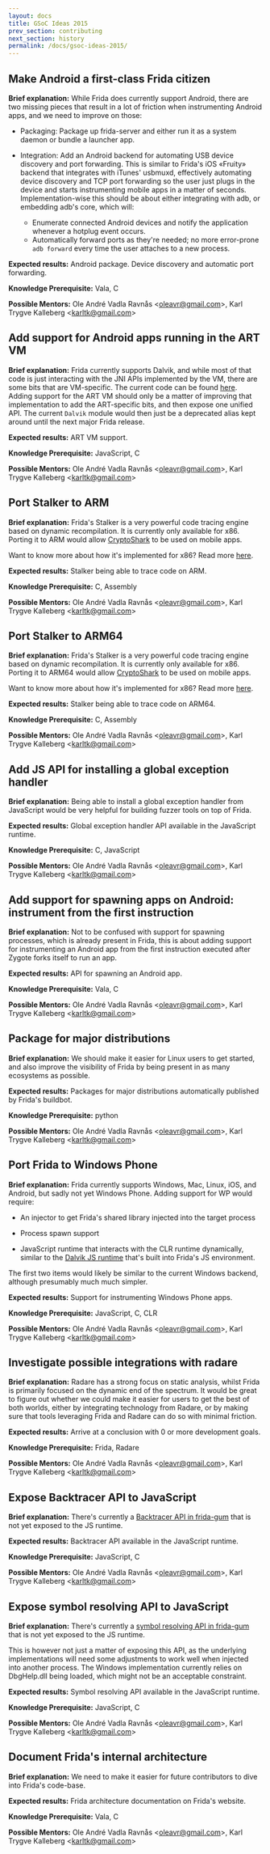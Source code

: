 ```yaml
---
layout: docs
title: GSoC Ideas 2015
prev_section: contributing
next_section: history
permalink: /docs/gsoc-ideas-2015/
---
```


## Make Android a first-class Frida citizen

**Brief explanation:** While Frida does currently support Android, there
are two missing pieces that result in a lot of friction when instrumenting
Android apps, and we need to improve on those:

- Packaging: Package up frida-server and either run it as a system
daemon or bundle a launcher app.

- Integration: Add an Android backend for automating USB device discovery
and port forwarding. This is similar to Frida's iOS «Fruity» backend that
integrates with iTunes' usbmuxd, effectively automating device discovery
and TCP port forwarding so the user just plugs in the device and starts
instrumenting mobile apps in a matter of seconds.
Implementation-wise this should be about either integrating with adb, or
embedding adb's core, which will:
  - Enumerate connected Android devices and notify the application
  whenever a hotplug event occurs.
  - Automatically forward ports as they're needed; no more error-prone
  `adb forward` every time the user attaches to a new process.

**Expected results:** Android package. Device discovery and automatic port
forwarding.

**Knowledge Prerequisite:** Vala, C

**Possible Mentors:** Ole André Vadla Ravnås &lt;[oleavr@gmail.com](mailto:oleavr@gmail.com)&gt;, Karl Trygve Kalleberg &lt;[karltk@gmail.com](mailto:karltk@gmail.com)&gt;


## Add support for Android apps running in the ART VM

**Brief explanation:** Frida currently supports Dalvik, and while most of
that code is just interacting with the JNI APIs implemented by the VM, there
are some bits that are VM-specific. The current code can be found [here](https://github.com/frida/frida-gum/blob/42b69917976f43ba3ec4297046b319970dc037dd/gum/gumscript-runtime-dalvik.js).
Adding support for the ART VM should only be a matter of improving
that implementation to add the ART-specific bits, and then expose one
unified API. The current `Dalvik` module would then just be a
deprecated alias kept around until the next major Frida release.

**Expected results:** ART VM support.

**Knowledge Prerequisite:** JavaScript, C

**Possible Mentors:** Ole André Vadla Ravnås &lt;[oleavr@gmail.com](mailto:oleavr@gmail.com)&gt;, Karl Trygve Kalleberg &lt;[karltk@gmail.com](mailto:karltk@gmail.com)&gt;


## Port Stalker to ARM

**Brief explanation:** Frida's Stalker is a very powerful code tracing engine
based on dynamic recompilation. It is currently only available for x86. Porting
it to ARM would allow [CryptoShark](https://github.com/frida/cryptoshark) to be
used on mobile apps.

Want to know more about how it's implemented for x86? Read more [here](https://medium.com/@oleavr/anatomy-of-a-code-tracer-b081aadb0df8).

**Expected results:** Stalker being able to trace code on ARM.

**Knowledge Prerequisite:** C, Assembly

**Possible Mentors:** Ole André Vadla Ravnås &lt;[oleavr@gmail.com](mailto:oleavr@gmail.com)&gt;, Karl Trygve Kalleberg &lt;[karltk@gmail.com](mailto:karltk@gmail.com)&gt;


## Port Stalker to ARM64

**Brief explanation:** Frida's Stalker is a very powerful code tracing engine
based on dynamic recompilation. It is currently only available for x86. Porting
it to ARM64 would allow [CryptoShark](https://github.com/frida/cryptoshark) to
be used on mobile apps.

Want to know more about how it's implemented for x86? Read more [here](https://medium.com/@oleavr/anatomy-of-a-code-tracer-b081aadb0df8).

**Expected results:** Stalker being able to trace code on ARM64.

**Knowledge Prerequisite:** C, Assembly

**Possible Mentors:** Ole André Vadla Ravnås &lt;[oleavr@gmail.com](mailto:oleavr@gmail.com)&gt;, Karl Trygve Kalleberg &lt;[karltk@gmail.com](mailto:karltk@gmail.com)&gt;


## Add JS API for installing a global exception handler

**Brief explanation:** Being able to install a global exception handler from
JavaScript would be very helpful for building fuzzer tools on top of Frida.

**Expected results:** Global exception handler API available in the JavaScript runtime.

**Knowledge Prerequisite:** C, JavaScript

**Possible Mentors:** Ole André Vadla Ravnås &lt;[oleavr@gmail.com](mailto:oleavr@gmail.com)&gt;, Karl Trygve Kalleberg &lt;[karltk@gmail.com](mailto:karltk@gmail.com)&gt;


## Add support for spawning apps on Android: instrument from the first instruction

**Brief explanation:** Not to be confused with support for spawning processes,
which is already present in Frida, this is about adding support for
instrumenting an Android app from the first instruction executed after Zygote
forks itself to run an app.

**Expected results:** API for spawning an Android app.

**Knowledge Prerequisite:** Vala, C

**Possible Mentors:** Ole André Vadla Ravnås &lt;[oleavr@gmail.com](mailto:oleavr@gmail.com)&gt;, Karl Trygve Kalleberg &lt;[karltk@gmail.com](mailto:karltk@gmail.com)&gt;


## Package for major distributions

**Brief explanation:** We should make it easier for Linux users to get started,
and also improve the visibility of Frida by being present in as many ecosystems
as possible.

**Expected results:** Packages for major distributions automatically published
by Frida's buildbot.

**Knowledge Prerequisite:** python

**Possible Mentors:** Ole André Vadla Ravnås &lt;[oleavr@gmail.com](mailto:oleavr@gmail.com)&gt;, Karl Trygve Kalleberg &lt;[karltk@gmail.com](mailto:karltk@gmail.com)&gt;


## Port Frida to Windows Phone

**Brief explanation:** Frida currently supports Windows, Mac, Linux, iOS, and
Android, but sadly not yet Windows Phone. Adding support for WP would require:

- An injector to get Frida's shared library injected into the target process

- Process spawn support

- JavaScript runtime that interacts with the CLR runtime
dynamically, similar to the [Dalvik JS runtime](https://github.com/frida/frida-gum/blob/42b69917976f43ba3ec4297046b319970dc037dd/gum/gumscript-runtime-dalvik.js)
that's built into Frida's JS environment.

The first two items would likely be similar to the current Windows backend,
although presumably much much simpler.

**Expected results:** Support for instrumenting Windows Phone apps.

**Knowledge Prerequisite:** JavaScript, C, CLR

**Possible Mentors:** Ole André Vadla Ravnås &lt;[oleavr@gmail.com](mailto:oleavr@gmail.com)&gt;, Karl Trygve Kalleberg &lt;[karltk@gmail.com](mailto:karltk@gmail.com)&gt;


## Investigate possible integrations with radare

**Brief explanation:** Radare has a strong focus on static analysis, whilst
Frida is primarily focused on the dynamic end of the spectrum. It would be
great to figure out whether we could make it easier for users to get the best
of both worlds, either by integrating technology from Radare, or by making sure
that tools leveraging Frida and Radare can do so with minimal friction.

**Expected results:** Arrive at a conclusion with 0 or more development goals.

**Knowledge Prerequisite:** Frida, Radare

**Possible Mentors:** Ole André Vadla Ravnås &lt;[oleavr@gmail.com](mailto:oleavr@gmail.com)&gt;, Karl Trygve Kalleberg &lt;[karltk@gmail.com](mailto:karltk@gmail.com)&gt;


## Expose Backtracer API to JavaScript

**Brief explanation:** There's currently a [Backtracer API in frida-gum](https://github.com/frida/frida-gum/blob/42b69917976f43ba3ec4297046b319970dc037dd/gum/gumbacktracer.h)
that is not yet exposed to the JS runtime.

**Expected results:** Backtracer API available in the JavaScript runtime.

**Knowledge Prerequisite:** JavaScript, C

**Possible Mentors:** Ole André Vadla Ravnås &lt;[oleavr@gmail.com](mailto:oleavr@gmail.com)&gt;, Karl Trygve Kalleberg &lt;[karltk@gmail.com](mailto:karltk@gmail.com)&gt;


## Expose symbol resolving API to JavaScript

**Brief explanation:** There's currently a [symbol resolving API in frida-gum](https://github.com/frida/frida-gum/blob/42b69917976f43ba3ec4297046b319970dc037dd/gum/gumsymbolutil.h)
that is not yet exposed to the JS runtime.

This is however not just a matter of exposing this API, as the
underlying implementations will need some adjustments to work well
when injected into another process. The Windows implementation
currently relies on DbgHelp.dll being loaded, which might not be an
acceptable constraint.

**Expected results:** Symbol resolving API available in the JavaScript runtime.

**Knowledge Prerequisite:** JavaScript, C

**Possible Mentors:** Ole André Vadla Ravnås &lt;[oleavr@gmail.com](mailto:oleavr@gmail.com)&gt;, Karl Trygve Kalleberg &lt;[karltk@gmail.com](mailto:karltk@gmail.com)&gt;


## Document Frida's internal architecture

**Brief explanation:** We need to make it easier for future contributors to
dive into Frida's code-base.

**Expected results:** Frida architecture documentation on Frida's website.

**Knowledge Prerequisite:** Vala, C

**Possible Mentors:** Ole André Vadla Ravnås &lt;[oleavr@gmail.com](mailto:oleavr@gmail.com)&gt;, Karl Trygve Kalleberg &lt;[karltk@gmail.com](mailto:karltk@gmail.com)&gt;

